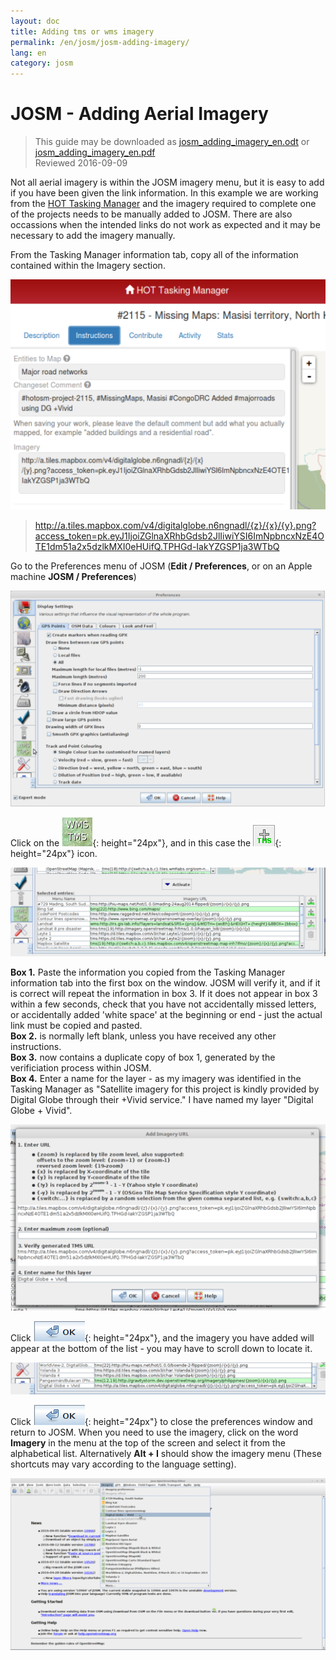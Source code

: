 ```yaml
---
layout: doc
title: Adding tms or wms imagery
permalink: /en/josm/josm-adding-imagery/
lang: en
category: josm
---
```


JOSM - Adding Aerial Imagery
================

> This guide may be downloaded as [josm_adding_imagery_en.odt](/files/josm_adding_imagery_en.odt) or [josm_adding_imagery_en.pdf](/files/josm_adding_imagery_en.pdf)  
> Reviewed 2016-09-09  

Not all aerial imagery is within the JOSM imagery menu, but it is easy to add if you have been given the link information. In this example we are working from the [HOT Tasking Manager](http://tasks.hotosm.org/) and the imagery required to complete one of the projects needs to be manually added to JOSM. There are also occassions when the intended links do not work as expected and it may be necessary to add the imagery manually.  

From the Tasking Manager information tab, copy all of the information contained within the Imagery section.  

![TM Imagery][]

> http://a.tiles.mapbox.com/v4/digitalglobe.n6ngnadl/{z}/{x}/{y}.png?access_token=pk.eyJ1IjoiZGlnaXRhbGdsb2JlIiwiYSI6ImNpbncxNzE4OTE1dm51a2x5dzlkMXI0eHUifQ.TPHGd-IakYZGSP1ja3WTbQ  

Go to the Preferences menu of JOSM (**Edit / Preferences**, or on an Apple machine **JOSM / Preferences**)  

![Preferences WMS TMS 1][]

Click on the ![WMS_TMS_button][]{: height="24px"}, and in this case the ![+TMS_button][]{: height="24px"} icon.  

![Preferences WMS TMS 3][]

**Box 1.** Paste the information you copied from the Tasking Manager information tab into the first box on the window. JOSM will verify it, and if it is correct will repeat the information in box 3. If it does not appear in box 3 within a few seconds, check that you have not accidentally missed letters, or accidentally added 'white space' at the beginning or end - just the actual link must be copied and pasted.  
**Box 2.** is normally left blank, unless you have received any other instructions.  
**Box 3.** now contains a duplicate copy of box 1, generated by the verificiation process within JOSM.  
**Box 4.** Enter a name for the layer - as my imagery was identified in the Tasking Manager as "Satellite imagery for this project is kindly provided by Digital Globe through their +Vivid service." I have named my layer "Digital Globe + Vivid".  

![Preferences WMS TMS 4][]

Click ![OK_button][]{: height="24px"}, and the imagery you have added will appear at the bottom of the list - you may have to scroll down to locate it.  

![Preferences WMS TMS 5][]

Click ![OK_button][]{: height="24px"} to close the preferences window and return to JOSM. When you need to use the imagery, click on the word **Imagery** in the menu at the top of the screen and select it from the alphabetical list. Alternatively **Alt + I** should show the imagery menu (These shortcuts may vary according to the language setting).  

![Preferences WMS TMS 6][]


[Preferences WMS TMS 1]: /images/josm/JOSM_TMS_1.png
[TM Imagery]: /images/josm/JOSM_TMS_2.png
[WMS_TMS_button]: /images/josm/josm_preferences-wms-tms.png
[+TMS_button]: /images/josm/+TMS.png
[OK_button]: /images/josm/josm_OK_button.png
[Preferences WMS TMS 3]: /images/josm/JOSM_TMS_3.png
[Preferences WMS TMS 4]: /images/josm/JOSM_TMS_4.png
[Preferences WMS TMS 5]: /images/josm/JOSM_TMS_5.png
[Preferences WMS TMS 6]: /images/josm/JOSM_TMS_6.png
